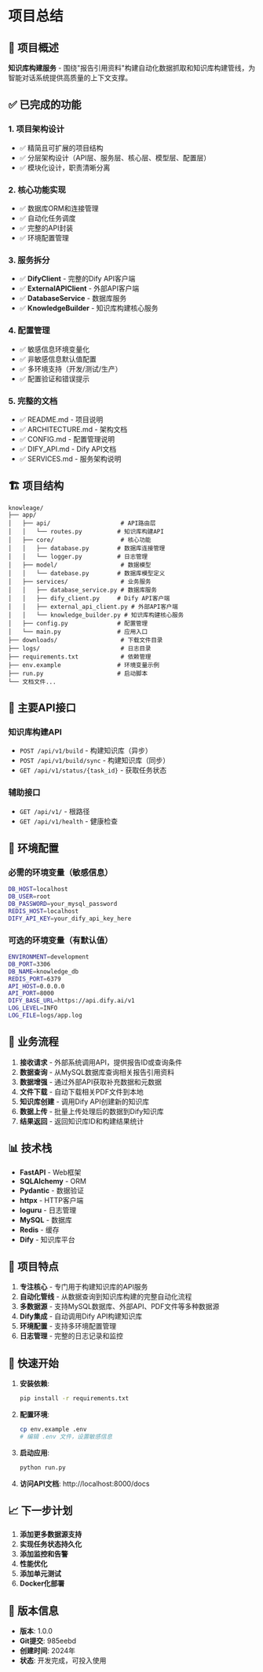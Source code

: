 # 项目总结

## 🎯 项目概述

**知识库构建服务** - 围绕"报告引用资料"构建自动化数据抓取和知识库构建管线，为智能对话系统提供高质量的上下文支撑。

## ✅ 已完成的功能

### 1. 项目架构设计
- ✅ 精简且可扩展的项目结构
- ✅ 分层架构设计（API层、服务层、核心层、模型层、配置层）
- ✅ 模块化设计，职责清晰分离

### 2. 核心功能实现
- ✅ 数据库ORM和连接管理
- ✅ 自动化任务调度
- ✅ 完整的API封装
- ✅ 环境配置管理

### 3. 服务拆分
- ✅ **DifyClient** - 完整的Dify API客户端
- ✅ **ExternalAPIClient** - 外部API客户端
- ✅ **DatabaseService** - 数据库服务
- ✅ **KnowledgeBuilder** - 知识库构建核心服务

### 4. 配置管理
- ✅ 敏感信息环境变量化
- ✅ 非敏感信息默认值配置
- ✅ 多环境支持（开发/测试/生产）
- ✅ 配置验证和错误提示

### 5. 完整的文档
- ✅ README.md - 项目说明
- ✅ ARCHITECTURE.md - 架构文档
- ✅ CONFIG.md - 配置管理说明
- ✅ DIFY_API.md - Dify API文档
- ✅ SERVICES.md - 服务架构说明

## 🏗️ 项目结构

```
knowleage/
├── app/
│   ├── api/                    # API路由层
│   │   └── routes.py          # 知识库构建API
│   ├── core/                   # 核心功能
│   │   ├── database.py        # 数据库连接管理
│   │   └── logger.py          # 日志管理
│   ├── model/                  # 数据模型
│   │   └── datebase.py        # 数据库模型定义
│   ├── services/               # 业务服务
│   │   ├── database_service.py # 数据库服务
│   │   ├── dify_client.py     # Dify API客户端
│   │   ├── external_api_client.py # 外部API客户端
│   │   └── knowledge_builder.py # 知识库构建核心服务
│   ├── config.py              # 配置管理
│   └── main.py                # 应用入口
├── downloads/                  # 下载文件目录
├── logs/                       # 日志目录
├── requirements.txt            # 依赖管理
├── env.example                # 环境变量示例
├── run.py                     # 启动脚本
└── 文档文件...
```

## 🚀 主要API接口

### 知识库构建API
- `POST /api/v1/build` - 构建知识库（异步）
- `POST /api/v1/build/sync` - 构建知识库（同步）
- `GET /api/v1/status/{task_id}` - 获取任务状态

### 辅助接口
- `GET /api/v1/` - 根路径
- `GET /api/v1/health` - 健康检查

## 🔧 环境配置

### 必需的环境变量（敏感信息）
```bash
DB_HOST=localhost
DB_USER=root
DB_PASSWORD=your_mysql_password
REDIS_HOST=localhost
DIFY_API_KEY=your_dify_api_key_here
```

### 可选的环境变量（有默认值）
```bash
ENVIRONMENT=development
DB_PORT=3306
DB_NAME=knowledge_db
REDIS_PORT=6379
API_HOST=0.0.0.0
API_PORT=8000
DIFY_BASE_URL=https://api.dify.ai/v1
LOG_LEVEL=INFO
LOG_FILE=logs/app.log
```

## 🔄 业务流程

1. **接收请求** - 外部系统调用API，提供报告ID或查询条件
2. **数据查询** - 从MySQL数据库查询相关报告引用资料
3. **数据增强** - 通过外部API获取补充数据和元数据
4. **文件下载** - 自动下载相关PDF文件到本地
5. **知识库创建** - 调用Dify API创建新的知识库
6. **数据上传** - 批量上传处理后的数据到Dify知识库
7. **结果返回** - 返回知识库ID和构建结果统计

## 📊 技术栈

- **FastAPI** - Web框架
- **SQLAlchemy** - ORM
- **Pydantic** - 数据验证
- **httpx** - HTTP客户端
- **loguru** - 日志管理
- **MySQL** - 数据库
- **Redis** - 缓存
- **Dify** - 知识库平台

## 🎯 项目特点

1. **专注核心** - 专门用于构建知识库的API服务
2. **自动化管线** - 从数据查询到知识库构建的完整自动化流程
3. **多数据源** - 支持MySQL数据库、外部API、PDF文件等多种数据源
4. **Dify集成** - 自动调用Dify API构建知识库
5. **环境配置** - 支持多环境配置管理
6. **日志管理** - 完整的日志记录和监控

## 🚀 快速开始

1. **安装依赖**:
   ```bash
   pip install -r requirements.txt
   ```

2. **配置环境**:
   ```bash
   cp env.example .env
   # 编辑 .env 文件，设置敏感信息
   ```

3. **启动应用**:
   ```bash
   python run.py
   ```

4. **访问API文档**: http://localhost:8000/docs

## 📈 下一步计划

1. **添加更多数据源支持**
2. **实现任务状态持久化**
3. **添加监控和告警**
4. **性能优化**
5. **添加单元测试**
6. **Docker化部署**

## 📝 版本信息

- **版本**: 1.0.0
- **Git提交**: 985eebd
- **创建时间**: 2024年
- **状态**: 开发完成，可投入使用

